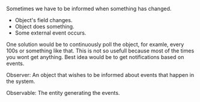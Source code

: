 Sometimes we have to be informed when something has changed.
* Object's field changes.
* Object does something.
* Some external event occurs.


One solution would be to continuously poll the object, for examle, every 100s or something like that. This is not so usefull because most of the times you wont get anything. Best idea would be to get notifications based on events.

Observer: An object that wishes to be informed about events that happen in the system.

Observable: The entity generating the events.